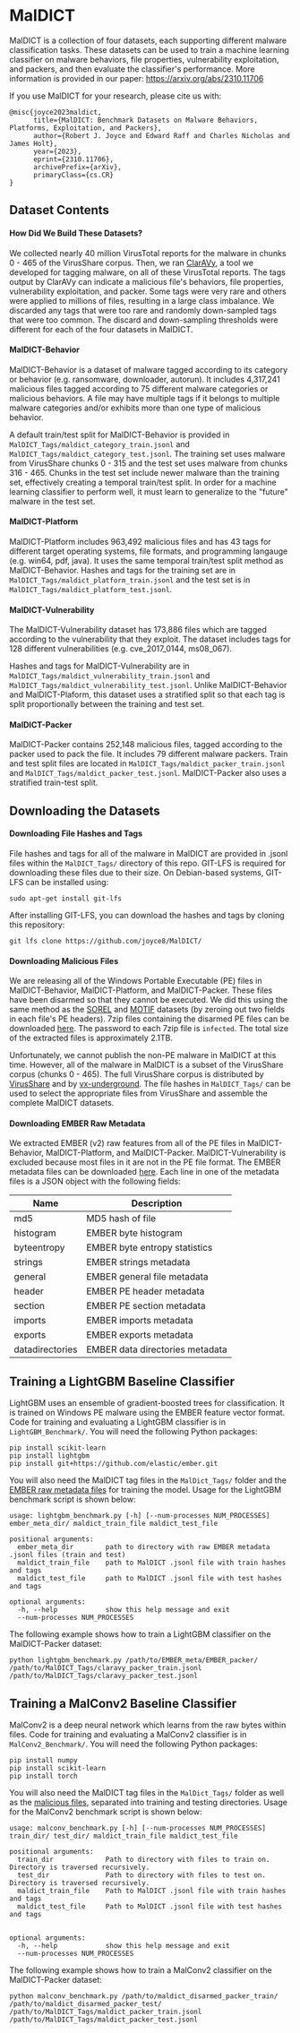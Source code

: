 # MalDICT

MalDICT is a collection of four datasets, each supporting different malware classification tasks. These datasets can be used to train a machine learning classifier on malware behaviors, file properties, vulnerability exploitation, and packers, and then evaluate the classifier's performance. More information is provided in our paper: https://arxiv.org/abs/2310.11706

If you use MalDICT for your research, please cite us with:

```
@misc{joyce2023maldict,
      title={MalDICT: Benchmark Datasets on Malware Behaviors, Platforms, Exploitation, and Packers},
      author={Robert J. Joyce and Edward Raff and Charles Nicholas and James Holt},
      year={2023},
      eprint={2310.11706},
      archivePrefix={arXiv},
      primaryClass={cs.CR}
}
```

## Dataset Contents

#### How Did We Build These Datasets?

We collected nearly 40 million VirusTotal reports for the malware in chunks 0 - 465 of the VirusShare corpus. Then, we ran [ClarAVy](https://github.com/NeuromorphicComputationResearchProgram/ClarAVy/tree/master), a tool we developed for tagging malware, on all of these VirusTotal reports. The tags output by ClarAVy can indicate a malicious file's behaviors, file properties, vulnerability exploitation, and packer. Some tags were very rare and others were applied to millions of files, resulting in a large class imbalance. We discarded any tags that were too rare and randomly down-sampled tags that were too common. The discard and down-sampling thresholds were different for each of the four datasets in MalDICT.

#### MalDICT-Behavior

MalDICT-Behavior is a dataset of malware tagged according to its category or behavior (e.g. ransomware, downloader, autorun). It includes 4,317,241 malicious files tagged according to 75 different malware categories or malicious behaviors. A file may have multiple tags if it belongs to multiple malware categories and/or exhibits more than one type of malicious behavior.

A default train/test split for MalDICT-Behavior is provided in ```MalDICT_Tags/maldict_category_train.jsonl``` and ```MalDICT_Tags/maldict_category_test.jsonl```. The training set uses malware from VirusShare chunks 0 - 315 and the test set uses malware from chunks 316 - 465. Chunks in the test set include newer malware than the training set, effectively creating a temporal train/test split. In order for a machine learning classifier to perform well, it must learn to generalize to the "future" malware in the test set.


#### MalDICT-Platform

MalDICT-Platform includes 963,492 malicious files and has 43 tags for different target operating systems, file formats, and programming langauge (e.g. win64, pdf, java). It uses the same temporal train/test split method as MalDICT-Behavior. Hashes and tags for the training set are in ```MalDICT_Tags/maldict_platform_train.jsonl``` and the test set is in ```MalDICT_Tags/maldict_platform_test.jsonl```.


#### MalDICT-Vulnerability

The MalDICT-Vulnerability dataset has 173,886 files which are tagged according to the vulnerability that they exploit. The dataset includes tags for 128 different vulnerabilities (e.g. cve_2017_0144, ms08_067).

Hashes and tags for MalDICT-Vulnerability are in ```MalDICT_Tags/maldict_vulnerability_train.jsonl``` and ```MalDICT_Tags/maldict_vulnerability_test.jsonl```. Unlike MalDICT-Behavior and MalDICT-Plaform, this dataset uses a stratified split so that each tag is split proportionally between the training and test set.


#### MalDICT-Packer

MalDICT-Packer contains 252,148 malicious files, tagged according to the packer used to pack the file. It includes 79 different malware packers. Train and test split files are located in ```MalDICT_Tags/maldict_packer_train.jsonl``` and ```MalDICT_Tags/maldict_packer_test.jsonl```. MalDICT-Packer also uses a stratified train-test split.


## Downloading the Datasets

#### Downloading File Hashes and Tags

File hashes and tags for all of the malware in MalDICT are provided in .jsonl files within the ```MalDICT_Tags/``` directory of this repo. GIT-LFS is required for downloading these files due to their size. On Debian-based systems, GIT-LFS can be installed using:

```
sudo apt-get install git-lfs
```

After installing GIT-LFS, you can download the hashes and tags by cloning this repository:

```
git lfs clone https://github.com/joyce8/MalDICT/
```

#### Downloading Malicious Files

We are releasing all of the Windows Portable Executable (PE) files in MalDICT-Behavior, MalDICT-Platform, and MalDICT-Packer. These files have been disarmed so that they cannot be executed. We did this using the same method as the [SOREL](https://github.com/sophos/SOREL-20M) and [MOTIF](https://github.com/boozallen/MOTIF) datasets (by zeroing out two fields in each file's PE headers). 7zip files containing the disarmed PE files can be downloaded [here](https://drive.google.com/drive/folders/18X0GgEIEczvLEFir2GMNGPdiKAhHXxfJ?usp=sharing). The password to each 7zip file is ```infected```. The total size of the extracted files is approximately 2.1TB.

Unfortunately, we cannot publish the non-PE malware in MalDICT at this time. However, all of the malware in MalDICT is a subset of the VirusShare corpus (chunks 0 - 465). The full VirusShare corpus is distributed by [VirusShare](https://virusshare.com/login) and by [vx-underground](https://www.vx-underground.org/#E:/root/Samples/Virusshare%20Collection/Downloadable%20Releases). The file hashes in ```MalDICT_Tags/``` can be used to select the appropriate files from VirusShare and assemble the complete MalDICT datasets.


#### Downloading EMBER Raw Metadata

We extracted EMBER (v2) raw features from all of the PE files in MalDICT-Behavior, MalDICT-Platform, and MalDICT-Packer. MalDICT-Vulnerability is excluded because most files in it are not in the PE file format. The EMBER metadata files can be downloaded [here](https://drive.google.com/drive/folders/1QhQBoZ-7RPkad3059VFjLZqLDdb2HW0H?usp=share_link). Each line in one of the metadata files is a JSON object with the following fields:

| Name | Description |
|---|---------|
| md5 | MD5 hash of file |
| histogram | EMBER byte histogram |
| byteentropy | EMBER byte entropy statistics |
| strings | EMBER strings metadata |
| general | EMBER general file metadata |
| header | EMBER PE header metadata |
| section | EMBER PE section metadata |
| imports | EMBER imports metadata |
| exports | EMBER exports metadata |
| datadirectories | EMBER data directories metadata |


## Training a LightGBM Baseline Classifier

LightGBM uses an ensemble of gradient-boosted trees for classification. It is trained on Windows PE malware using the EMBER feature vector format. Code for training and evaluating a LightGBM classifier is in ```LightGBM_Benchmark/```. You will need the following Python packages:

```
pip install scikit-learn
pip install lightgbm
pip install git+https://github.com/elastic/ember.git
```

You will also need the MalDICT tag files in the ```MalDict_Tags/``` folder and the [EMBER raw metadata files](https://drive.google.com/drive/folders/1QhQBoZ-7RPkad3059VFjLZqLDdb2HW0H?usp=share_link) for training the model. Usage for the LightGBM benchmark script is shown below:

```
usage: lightgbm_benchmark.py [-h] [--num-processes NUM_PROCESSES] ember_meta_dir/ maldict_train_file maldict_test_file

positional arguments:
  ember_meta_dir        path to directory with raw EMBER metadata .jsonl files (train and test)
  maldict_train_file    path to MalDICT .jsonl file with train hashes and tags
  maldict_test_file     path to MalDICT .jsonl file with test hashes and tags

optional arguments:
  -h, --help            show this help message and exit
  --num-processes NUM_PROCESSES
```

The following example shows how to train a LightGBM classifier on the MalDICT-Packer dataset:

```
python lightgbm_benchmark.py /path/to/EMBER_meta/EMBER_packer/ /path/to/MalDICT_Tags/claravy_packer_train.jsonl /path/to/MalDICT_Tags/claravy_packer_test.jsonl
```


## Training a MalConv2 Baseline Classifier

MalConv2 is a deep neural network which learns from the raw bytes within files. Code for training and evaluating a MalConv2 classifier is in ```MalConv2_Benchmark/```. You will need the following Python packages:

```
pip install numpy
pip install scikit-learn
pip install torch
```

You will also need the MalDICT tag files in the ```MalDict_Tags/``` folder as well as the [malicious files](https://drive.google.com/drive/folders/18X0GgEIEczvLEFir2GMNGPdiKAhHXxfJ?usp=sharing), separated into training and testing directories. Usage for the MalConv2 benchmark script is shown below:

```
usage: malconv_benchmark.py [-h] [--num-processes NUM_PROCESSES] train_dir/ test_dir/ maldict_train_file maldict_test_file

positional arguments:
  train_dir             Path to directory with files to train on. Directory is traversed recursively.
  test_dir              Path to directory with files to test on. Directory is traversed recursively.
  maldict_train_file    Path to MalDICT .jsonl file with train hashes and tags
  maldict_test_file     Path to MalDICT .jsonl file with test hashes and tags


optional arguments:
  -h, --help            show this help message and exit
  --num-processes NUM_PROCESSES
```

The following example shows how to train a MalConv2 classifier on the MalDICT-Packer dataset:

```
python malconv_benchmark.py /path/to/maldict_disarmed_packer_train/ /path/to/maldict_disarmed_packer_test/ /path/to/MalDICT_Tags/maldict_packer_train.jsonl /path/to/MalDICT_Tags/maldict_packer_test.jsonl
```
